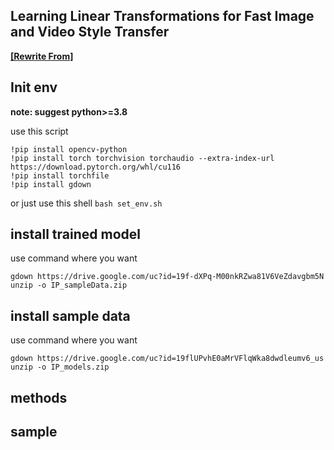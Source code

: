 ## Learning Linear Transformations for Fast Image and Video Style Transfer

**[[Rewrite From]](https://github.com/sunshineatnoon/LinearStyleTransfer)**

## Init env

**note: suggest python>=3.8**

use this script

```shell
!pip install opencv-python
!pip install torch torchvision torchaudio --extra-index-url https://download.pytorch.org/whl/cu116
!pip install torchfile
!pip install gdown
```

or just use this shell
`bash set_env.sh`

## install trained model

use command where you want

```shell
gdown https://drive.google.com/uc?id=19f-dXPq-M00nkRZwa81V6VeZdavgbm5N
unzip -o IP_sampleData.zip
```

## install sample data

use command where you want

```shell
gdown https://drive.google.com/uc?id=19flUPvhE0aMrVFlqWka8dwdleumv6_us
unzip -o IP_models.zip
```

## methods

## sample
